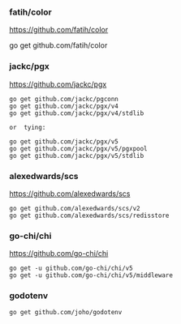 
### fatih/color
https://github.com/fatih/color

go get github.com/fatih/color

<!-- --------------------------------------------------------------- -->

### jackc/pgx

https://github.com/jackc/pgx

    go get github.com/jackc/pgconn
    go get github.com/jackc/pgx/v4
    go get github.com/jackc/pgx/v4/stdlib

    or  tying:
    
    go get github.com/jackc/pgx/v5
    go get github.com/jackc/pgx/v5/pgxpool
    go get github.com/jackc/pgx/v5/stdlib

<!-- --------------------------------------------------------------- -->

### alexedwards/scs 

https://github.com/alexedwards/scs

    go get github.com/alexedwards/scs/v2
    go get github.com/alexedwards/scs/redisstore

<!-- --------------------------------------------------------------- -->

### go-chi/chi

https://github.com/go-chi/chi

    go get -u github.com/go-chi/chi/v5
    go get -u github.com/go-chi/chi/v5/middleware

<!-- --------------------------------------------------------------- -->

### godotenv 

    go get github.com/joho/godotenv   